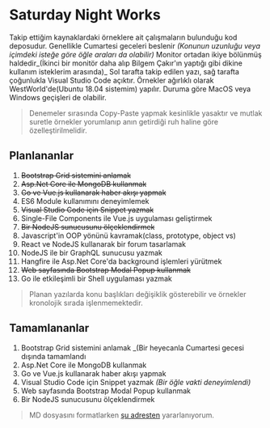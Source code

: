 # Saturday Night Works

Takip ettiğim kaynaklardaki örneklere ait çalışmaların bulunduğu kod deposudur. Genellikle Cumartesi geceleri beslenir _(Konunun uzunluğu veya içimdeki isteğe göre öğle araları da olabilir)_ Monitor ortadan ikiye bölünmüş haldedir_(İkinci bir monitör daha alıp Bilgem Çakır'ın yaptığı gibi dikine kullanım isteklerim arasında)_ Sol tarafta takip edilen yazı, sağ tarafta çoğunlukla Visual Studio Code açıktır. Örnekler ağırlıklı olarak WestWorld'de(Ubuntu 18.04 sistemim) yapılır. Duruma göre MacOS veya Windows geçişleri de olabilir. 

> Denemeler sırasında Copy-Paste yapmak kesinlikle yasaktır ve mutlak suretle örnekler yorumlanıp anın getirdiği ruh haline göre özelleştirilmelidir.

## Planlananlar

01. ~~Bootstrap Grid sistemini anlamak~~
02. ~~Asp.Net Core ile MongoDB kullanmak~~
03. ~~Go ve Vue.js kullanarak haber akışı yapmak~~
04. ES6 Module kullanımını deneyimlemek
05. ~~Visual Studio Code için Snippet yazmak~~
06. Single-File Components ile Vue.js uygulaması geliştirmek
07. ~~Bir NodeJS sunucusunu ölçeklendirmek~~
08. Javascript'in OOP yönünü kavramak(class, prototype, object vs)
09. React ve NodeJS kullanarak bir forum tasarlamak
10. NodeJS ile bir GraphQL sunucusu yazmak
11. Hangfire ile Asp.Net Core'da background işlemleri yürütmek
12. ~~Web sayfasında Bootstrap Modal Popup kullanmak~~
13. Go ile etkileşimli bir Shell uygulaması yazmak

> Planan yazılarda konu başlıkları değişiklik gösterebilir ve örnekler kronolojik sırada işlenmemektedir.

## Tamamlananlar

1. Bootstrap Grid sistemini anlamak _(Bir heyecanla Cumartesi gecesi dışında tamamlandı
2. Asp.Net Core ile MongoDB kullanmak
3. Go ve Vue.js kullanarak haber akışı yapmak
4. Visual Studio Code için Snippet yazmak _(Bir öğle vakti deneyimlendi)_
5. Web sayfasında Bootstrap Modal Popup kullanmak
6. Bir NodeJS sunucusunu ölçeklendirmek

> MD dosyasını formatlarken [şu adresten](https://github.com/adam-p/markdown-here/wiki/Markdown-Cheatsheet) yararlanıyorum.